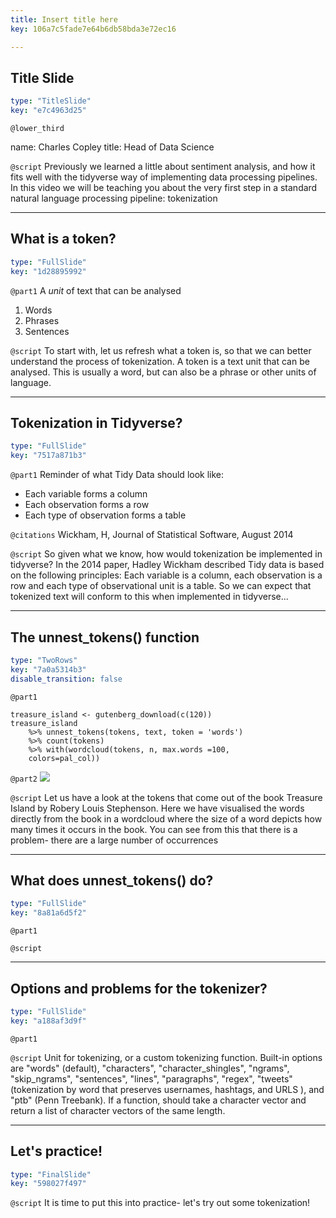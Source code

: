 ```yaml
---
title: Insert title here
key: 106a7c5fade7e64b6db58bda3e72ec16

---
```

## Title Slide

```yaml
type: "TitleSlide"
key: "e7c4963d25"
```

`@lower_third`

name: Charles Copley
title: Head of Data Science


`@script`
Previously we learned a little about sentiment analysis, and how it fits well with the tidyverse way of implementing data processing pipelines. In this video we will be teaching you about the very first step in a standard natural language processing pipeline: tokenization


---
## What is a token?

```yaml
type: "FullSlide"
key: "1d28895992"
```

`@part1`
A _unit_ of text that can be analysed
1. Words
2. Phrases
3. Sentences


`@script`
To start with, let us refresh what a token is, so that we can better understand the process of tokenization. A token is a text unit that can be analysed. This is usually a word, but can also be a phrase or other units of language.


---
## Tokenization in Tidyverse?

```yaml
type: "FullSlide"
key: "7517a871b3"
```

`@part1`
Reminder of what Tidy Data should look like:
- Each variable forms a column
- Each observation forms a row
- Each type of observation forms a table


`@citations`
Wickham, H, Journal of Statistical Software, August 2014


`@script`
So given what we know, how would tokenization be implemented in tidyverse? In the 2014 paper, Hadley Wickham described Tidy data is based on the following principles: Each variable is a column, each observation is a row and each type of observational unit is a table. So we can expect that tokenized text will conform to this when implemented in tidyverse...


---
## The unnest_tokens() function

```yaml
type: "TwoRows"
key: "7a0a5314b3"
disable_transition: false
```

`@part1`
```
treasure_island <- gutenberg_download(c(120))
treasure_island 
	%>% unnest_tokens(tokens, text, token = 'words')  
    %>% count(tokens) 
    %>% with(wordcloud(tokens, n, max.words =100,
    colors=pal_col))  
```


`@part2`
![](https://assets.datacamp.com/production/repositories/5077/datasets/8596c9af0158d35d5e829132d41b9df57ede7eb4/wordcloud.png)


`@script`
Let us have a look at the tokens that come out of the book Treasure Island by Robery Louis Stephenson. Here we have visualised the words directly from the book in a wordcloud where the size of a word depicts how many times it occurs in the book. You can see from this that there is a problem- there are a large number of occurrences


---
## What does unnest_tokens() do?

```yaml
type: "FullSlide"
key: "8a81a6d5f2"
```

`@part1`



`@script`



---
## Options and problems for the tokenizer?

```yaml
type: "FullSlide"
key: "a188af3d9f"
```

`@part1`



`@script`
Unit for tokenizing, or a custom tokenizing function. Built-in options are "words" (default), "characters", "character_shingles", "ngrams", "skip_ngrams", "sentences", "lines", "paragraphs", "regex", "tweets" (tokenization by word that preserves usernames, hashtags, and URLS ), and "ptb" (Penn Treebank). If a function, should take a character vector and return a list of character vectors of the same length.


---
## Let's practice!

```yaml
type: "FinalSlide"
key: "598027f497"
```

`@script`
It is time to put this into practice- let's try out some tokenization!

